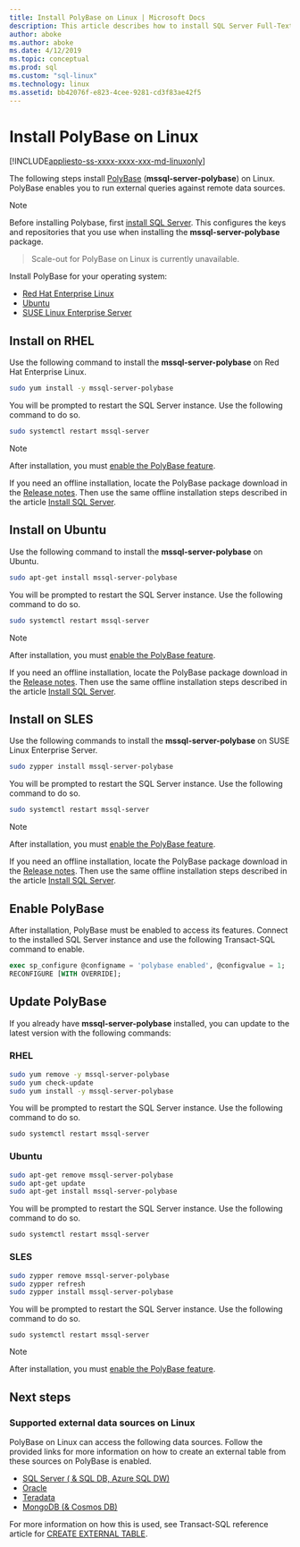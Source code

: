 ```yaml
---
title: Install PolyBase on Linux | Microsoft Docs
description: This article describes how to install SQL Server Full-Text Search on Linux.
author: aboke 
ms.author: aboke 
ms.date: 4/12/2019
ms.topic: conceptual
ms.prod: sql
ms.custom: "sql-linux"
ms.technology: linux
ms.assetid: bb42076f-e823-4cee-9281-cd3f83ae42f5
---
```

# Install PolyBase on Linux

[!INCLUDE[appliesto-ss-xxxx-xxxx-xxx-md-linuxonly](../../includes/appliesto-ss-xxxx-xxxx-xxx-md-linuxonly.md)]

The following steps install [PolyBase](../../relational-databases/search/full-text-search.md) (**mssql-server-polybase**) on Linux. PolyBase enables you to run external queries against remote data sources. 

>[!NOTE]
> Before installing Polybase, first [install SQL Server](../../linux/sql-server-linux-setup.md#platforms). This configures the keys and repositories that you use when installing the **mssql-server-polybase** package.

> Scale-out for PolyBase on Linux is currently unavailable.


Install PolyBase for your operating system:

- [Red Hat Enterprise Linux](#RHEL)
- [Ubuntu](#ubuntu)
- [SUSE Linux Enterprise Server](#SLES)



## <a name="RHEL">Install on RHEL</a>

Use the following command to install the **mssql-server-polybase** on Red Hat Enterprise Linux. 

```bash
sudo yum install -y mssql-server-polybase
```

You will be prompted to restart the SQL Server instance. Use the following command to do so.

```bash
sudo systemctl restart mssql-server
```

>[!NOTE]
>After installation, you must [enable the PolyBase feature](#enable).

If you need an offline installation, locate the PolyBase package download in the [Release notes](../../linux/sql-server-linux-release-notes.md). Then use the same offline installation steps described in the article [Install SQL Server](../../linux/sql-server-linux-setup.md#offline).

## <a name="ubuntu">Install on Ubuntu</a>

Use the following command to install the **mssql-server-polybase** on Ubuntu. 

```bash
sudo apt-get install mssql-server-polybase
```

You will be prompted to restart the SQL Server instance. Use the following command to do so.

```bash
sudo systemctl restart mssql-server
```

>[!NOTE]
>After installation, you must [enable the PolyBase feature](#enable).

If you need an offline installation, locate the PolyBase package download in the [Release notes](../../linux/sql-server-linux-release-notes.md). Then use the same offline installation steps described in the article [Install SQL Server](../../linux/sql-server-linux-setup.md#offline).

## <a name="SLES">Install on SLES</a>

Use the following commands to install the **mssql-server-polybase** on SUSE Linux Enterprise Server. 

```bash
sudo zypper install mssql-server-polybase
```

You will be prompted to restart the SQL Server instance. Use the following command to do so.

```bash
sudo systemctl restart mssql-server
```

>[!NOTE]
>After installation, you must [enable the PolyBase feature](#enable).


If you need an offline installation, locate the PolyBase package download in the [Release notes](../../linux/sql-server-linux-release-notes.md). Then use the same offline installation steps described in the article [Install SQL Server](../../linux/sql-server-linux-setup.md#offline).


## <a name="enable">Enable PolyBase</a> 

After installation, PolyBase must be enabled to access its features. Connect to the installed SQL Server instance and use the following Transact-SQL command to enable.

```sql
exec sp_configure @configname = 'polybase enabled', @configvalue = 1;
RECONFIGURE [WITH OVERRIDE];
```

## Update PolyBase

If you already have **mssql-server-polybase** installed, you can update to the latest version with the following commands:

### RHEL

```bash
sudo yum remove -y mssql-server-polybase
sudo yum check-update
sudo yum install -y mssql-server-polybase
```

You will be prompted to restart the SQL Server instance. Use the following command to do so.

```
sudo systemctl restart mssql-server
```

### Ubuntu

```bash
sudo apt-get remove mssql-server-polybase
sudo apt-get update 
sudo apt-get install mssql-server-polybase
```

You will be prompted to restart the SQL Server instance. Use the following command to do so.

```
sudo systemctl restart mssql-server
```

### SLES

```bash
sudo zypper remove mssql-server-polybase
sudo zypper refresh
sudo zypper install mssql-server-polybase
```

You will be prompted to restart the SQL Server instance. Use the following command to do so.

```
sudo systemctl restart mssql-server
```

>[!NOTE]
>After installation, you must [enable the PolyBase feature](#enable).

## Next steps

### Supported external data sources on Linux

PolyBase on Linux can access the following data sources. Follow the provided links for more information on how to create an external table from these sources on PolyBase is enabled. 

- [SQL Server ( & SQL DB, Azure SQL DW)](../../relational-databases/polybase/polybase-configure-sql-server.md)
- [Oracle](../../relational-databases/polybase/polybase-configure-oracle.md)
- [Teradata](../../relational-databases/polybase/polybase-configure-teradata.md)
- [MongoDB (& Cosmos DB)](../../relational-databases/polybase/polybase-configure-mongodb.md)

For more information on how this is used, see Transact-SQL reference article for [CREATE EXTERNAL TABLE](../../t-sql/statements/create-external-table-transact-sql.md).